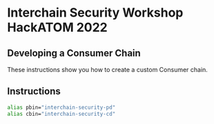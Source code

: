 # Interchain Security Workshop HackATOM 2022

## Developing a Consumer Chain

These instructions show you how to create a custom Consumer chain.

## Instructions

```bash
alias pbin="interchain-security-pd"
alias cbin="interchain-security-cd"
```
